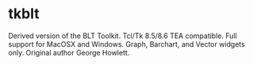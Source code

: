 # tkblt
Derived version of the BLT Toolkit.
Tcl/Tk 8.5/8.6 TEA compatible.
Full support for MacOSX and Windows.
Graph, Barchart, and Vector widgets only.
Original author George Howlett.
